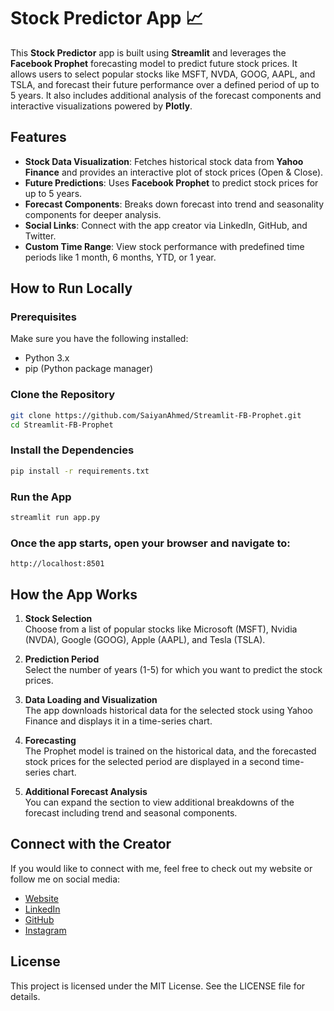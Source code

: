 # Stock Predictor App 📈

This **Stock Predictor** app is built using **Streamlit** and leverages the **Facebook Prophet** forecasting model to predict future stock prices. It allows users to select popular stocks like MSFT, NVDA, GOOG, AAPL, and TSLA, and forecast their future performance over a defined period of up to 5 years. It also includes additional analysis of the forecast components and interactive visualizations powered by **Plotly**.

## Features

- **Stock Data Visualization**: Fetches historical stock data from **Yahoo Finance** and provides an interactive plot of stock prices (Open & Close).
- **Future Predictions**: Uses **Facebook Prophet** to predict stock prices for up to 5 years.
- **Forecast Components**: Breaks down forecast into trend and seasonality components for deeper analysis.
- **Social Links**: Connect with the app creator via LinkedIn, GitHub, and Twitter.
- **Custom Time Range**: View stock performance with predefined time periods like 1 month, 6 months, YTD, or 1 year.

## How to Run Locally

### Prerequisites

Make sure you have the following installed:

- Python 3.x
- pip (Python package manager)

### Clone the Repository

```bash
git clone https://github.com/SaiyanAhmed/Streamlit-FB-Prophet.git
cd Streamlit-FB-Prophet
```
### Install the Dependencies

```bash
pip install -r requirements.txt
```

### Run the App

```bash
streamlit run app.py
```

### Once the app starts, open your browser and navigate to:
```arduino
http://localhost:8501
```

## How the App Works

1. **Stock Selection**  
   Choose from a list of popular stocks like Microsoft (MSFT), Nvidia (NVDA), Google (GOOG), Apple (AAPL), and Tesla (TSLA).

2. **Prediction Period**  
   Select the number of years (1-5) for which you want to predict the stock prices.

3. **Data Loading and Visualization**  
   The app downloads historical data for the selected stock using Yahoo Finance and displays it in a time-series chart.

4. **Forecasting**  
   The Prophet model is trained on the historical data, and the forecasted stock prices for the selected period are displayed in a second time-series chart.

5. **Additional Forecast Analysis**  
   You can expand the section to view additional breakdowns of the forecast including trend and seasonal components.

## Connect with the Creator

If you would like to connect with me, feel free to check out my website or follow me on social media:

- [Website](https://www.sakiful.com/)
- [LinkedIn](https://www.linkedin.com/in/sakiful-ahmed-saiyan-42097a152/)
- [GitHub](https://github.com/SaiyanAhmed)
- [Instagram](https://www.instagram.com/saiyan_ahmed/)

## License
This project is licensed under the MIT License. See the LICENSE file for details.